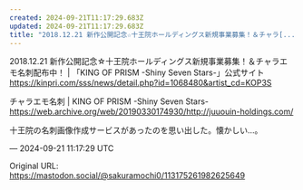 ```yaml
---
created: 2024-09-21T11:17:29.683Z
updated: 2024-09-21T11:17:29.683Z
title: "2018.12.21 新作公開記念☆十王院ホールディングス新規事業募集！＆チャラ[...]"
---
```


<p>2018.12.21 新作公開記念☆十王院ホールディングス新規事業募集！＆チャラエモ名刺配布中！ | 「KING OF PRISM -Shiny Seven Stars-」公式サイト<br /><a href="https://kinpri.com/sss/news/detail.php?id=1068480&amp;artist_cd=KOP3S" target="_blank" rel="nofollow noopener" translate="no"><span class="invisible">https://</span><span class="ellipsis">kinpri.com/sss/news/detail.php</span><span class="invisible">?id=1068480&amp;artist_cd=KOP3S</span></a></p><p>チャラエモ名刺 | KING OF PRISM -Shiny Seven Stars-<br /><a href="https://web.archive.org/web/20190330174930/http://juuouin-holdings.com/" target="_blank" rel="nofollow noopener" translate="no"><span class="invisible">https://</span><span class="ellipsis">web.archive.org/web/2019033017</span><span class="invisible">4930/http://juuouin-holdings.com/</span></a></p><p>十王院の名刺画像作成サービスがあったのを思い出した。懐かしい…。</p>

&mdash; 2024-09-21 11:17:29 UTC

Original URL: https://mastodon.social/@sakuramochi0/113175261982625649
